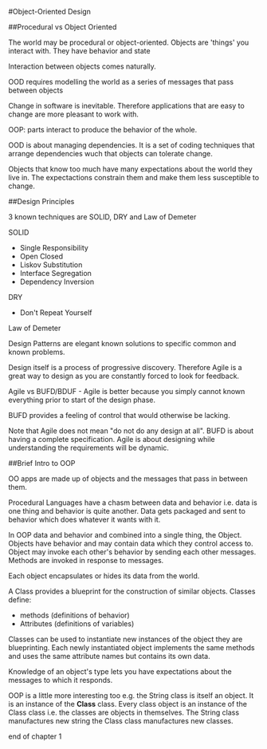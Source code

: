 #Object-Oriented Design

##Procedural vs Object Oriented

The world may be procedural or object-oriented. Objects are 'things' you interact with. They have behavior and state

Interaction between objects comes naturally. 

OOD requires modelling the world as a series of messages that pass between objects

Change in software is inevitable. Therefore applications that are easy to change are more pleasant to work with.

OOP: parts interact to produce the behavior of the whole.

OOD is about managing dependencies. It is a set of coding techniques that arrange dependencies wuch that objects can tolerate change. 

Objects that know too much have many expectations about the world they live in. The expectactions constrain them and make them less susceptible to change. 

##Design Principles

3 known techniques are SOLID, DRY and Law of Demeter

SOLID
- Single Responsibility
- Open Closed
- Liskov Substitution
- Interface Segregation
- Dependency Inversion

DRY
- Don't Repeat Yourself

Law of Demeter

Design Patterns are elegant known solutions to specific common and known problems. 

Design itself is a process of progressive discovery. Therefore Agile is a great way to design as you are constantly forced to look for feedback.

Agile vs BUFD/BDUF - Agile is better because you simply cannot known everything prior to start of the design phase.

BUFD provides a feeling of control that would otherwise be lacking. 

Note that Agile does not mean "do not do any design at all". BUFD is about having a complete specification. Agile is about designing while understanding the requirements will be dynamic. 

##Brief Intro to OOP

OO apps are made up of objects and the messages that pass in between them.

Procedural Languages have a chasm between data and behavior i.e. data is one thing and behavior is quite another. Data gets packaged and sent to behavior which does whatever it wants with it. 

In OOP data and behavior and combined into a single thing, the Object. Objects have behavior and may contain data which they control access to. Object may invoke each other's behavior by sending each other messages. Methods are invoked in response to messages. 

Each object encapsulates or hides its data from the world. 

A Class provides a blueprint for the construction of similar objects. Classes define:
- methods (definitions of behavior)
- Attributes (definitions of variables)

Classes can be used to instantiate new instances of the object they are blueprinting. Each newly instantiated object implements the same methods and uses the same attribute names but contains its own data. 

Knowledge of an object's type lets you have expectations about the messages to which it responds. 

OOP is a little more interesting too e.g. the String class is itself an object. It is an instance of the **Class** class. Every class object is an instance of the Class class i.e. the classes are objects in themselves. The String class manufactures new string the Class class manufactures new classes. 

end of chapter 1

